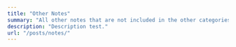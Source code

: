 ```yaml
---
title: "Other Notes"
summary: "All other notes that are not included in the other categories."
description: "Description test."
url: "/posts/notes/"
---
```


